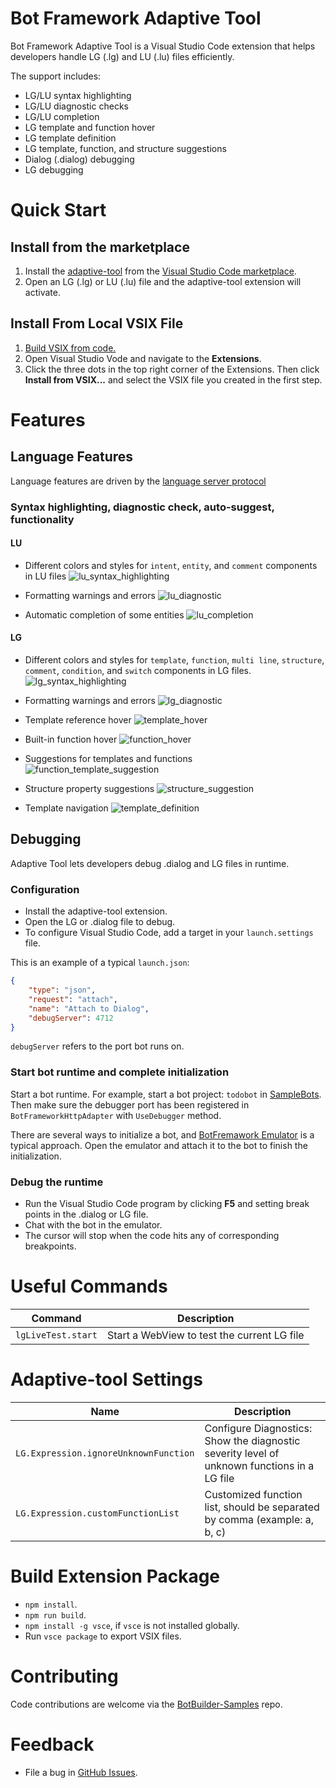 # Bot Framework Adaptive Tool
Bot Framework Adaptive Tool is a Visual Studio Code extension that helps developers handle LG (.lg) and LU (.lu) files efficiently.

The support includes:
- LG/LU syntax highlighting
- LG/LU diagnostic checks
- LG/LU completion
- LG template and function hover
- LG template definition
- LG template, function, and structure suggestions
- Dialog (.dialog) debugging
- LG debugging

# Quick Start
## Install from the marketplace
1. Install the [adaptive-tool](https://marketplace.visualstudio.com/items?itemName=adaptive-tool) from the [Visual Studio Code marketplace](https://marketplace.visualstudio.com/vscode).
1. Open an LG (.lg) or LU (.lu) file and the adaptive-tool extension will activate.

## Install From Local VSIX File
1. [Build VSIX from code.](#buildPackage)
1. Open Visual Studio Vode and navigate to the **Extensions**.
1. Click the three dots in the top right corner of the Extensions. Then click **Install from VSIX...** and select the VSIX file you created in the first step.

# Features

## Language Features
Language features are driven by the [language server protocol](./languageServer.md)

### Syntax highlighting, diagnostic check, auto-suggest, functionality

#### LU
- Different colors and styles for `intent`, `entity`, and `comment` components in LU files
![lu_syntax_highlighting](https://raw.githubusercontent.com/microsoft/BotBuilder-Samples/main/experimental/adaptive-tool/resources/images/lu_syntax_highlighting.png)

- Formatting warnings and errors
![lu_diagnostic](https://raw.githubusercontent.com/microsoft/BotBuilder-Samples/main/experimental/adaptive-tool/resources/images/lu_diagnostic.png)

- Automatic completion of some entities
![lu_completion](https://raw.githubusercontent.com/microsoft/BotBuilder-Samples/main/experimental/adaptive-tool/resources/images/lu_completion.gif)

#### LG
- Different colors and styles for `template`, `function`, `multi line`, `structure`, `comment`, `condition`, and `switch` components in LG files.
![lg_syntax_highlighting](https://raw.githubusercontent.com/microsoft/BotBuilder-Samples/main/experimental/adaptive-tool/resources/images/lg_syntax_highlighting.png)

- Formatting warnings and errors
![lg_diagnostic](https://raw.githubusercontent.com/microsoft/BotBuilder-Samples/main/experimental/adaptive-tool/resources/images/lg_diagnostic.gif)

- Template reference hover
![template_hover](https://raw.githubusercontent.com/microsoft/BotBuilder-Samples/main/experimental/adaptive-tool/resources/images/template_hover.png)

- Built-in function hover
![function_hover](https://raw.githubusercontent.com/microsoft/BotBuilder-Samples/main/experimental/adaptive-tool/resources/images/function_hover.png)

- Suggestions for templates and functions
![function_template_suggestion](https://raw.githubusercontent.com/microsoft/BotBuilder-Samples/main/experimental/adaptive-tool/resources/images/function_template_suggestion.gif)

- Structure property suggestions
![structure_suggestion](https://raw.githubusercontent.com/microsoft/BotBuilder-Samples/main/experimental/adaptive-tool/resources/images/structure_suggestion.gif)

- Template navigation 
![template_definition](https://raw.githubusercontent.com/microsoft/BotBuilder-Samples/main/experimental/adaptive-tool/resources/images/template_definition.gif)

## Debugging
Adaptive Tool lets developers debug .dialog and LG files in runtime.

### Configuration
- Install the adaptive-tool extension.
- Open the LG or .dialog file  to debug.
- To configure Visual Studio Code, add a target in your `launch.settings` file.

This is an example of a typical `launch.json`:
```json
{
    "type": "json",
    "request": "attach",
    "name": "Attach to Dialog",
    "debugServer": 4712
}
```

`debugServer` refers to the port bot runs on.

### Start bot runtime and complete initialization

Start a bot runtime. For example, start a bot project: `todobot` in [SampleBots](https://github.com/microsoft/botbuilder-dotnet/tree/hond/debugger/tests/Microsoft.Bot.Builder.TestBot.Json). Then make sure the debugger port has been registered in `BotFrameworkHttpAdapter` with `UseDebugger` method.

There are several ways to initialize a bot, and [BotFremawork Emulator](https://github.com/microsoft/BotFramework-Emulator) is a typical approach. Open the emulator and attach it to the bot to finish the initialization.

### Debug the runtime
- Run the Visual Studio Code program by clicking **F5** and setting break points in the .dialog or LG file.
- Chat with the bot in the emulator.
- The cursor will stop when the code hits any of corresponding breakpoints.


# Useful Commands
|Command|Description|
|-----|---------------|
|`lgLiveTest.start`|Start a WebView to test the current LG file|


# Adaptive-tool Settings
|Name|Description|
|-----|---------------|
|`LG.Expression.ignoreUnknownFunction`|Configure Diagnostics: Show the diagnostic severity level of unknown functions in a LG file|
|`LG.Expression.customFunctionList`|Customized function list, should be separated by comma (example: a, b, c)|


<a name="buildPackage"></a>

# Build Extension Package
- `npm install`.
- `npm run build`.
- `npm install -g vsce`, if `vsce` is not installed globally.
- Run `vsce package` to export VSIX files.

# Contributing

Code contributions are welcome via the [BotBuilder-Samples](https://github.com/microsoft/BotBuilder-Samples) repo.

# Feedback

- File a bug in [GitHub Issues](https://github.com/Microsoft/BotBuilder-Samples/issues).